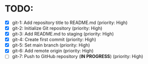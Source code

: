 # TODO:

- [x] git-1: Add repository title to README.md (priority: High)
- [x] git-2: Initialize Git repository (priority: High)
- [x] git-3: Add README.md to staging (priority: High)
- [x] git-4: Create first commit (priority: High)
- [x] git-5: Set main branch (priority: High)
- [x] git-6: Add remote origin (priority: High)
- [ ] git-7: Push to GitHub repository (**IN PROGRESS**) (priority: High)
